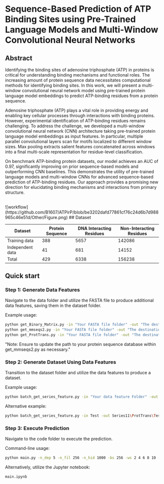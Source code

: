 # Sequence-Based Prediction of ATP Binding Sites using Pre-Trained Language Models and Multi-Window Convolutional Neural Networks


## Abstract <a name="abstract"></a>
Identifying the binding sites of adenosine triphosphate (ATP) in proteins is critical for understanding binding mechanisms and functional roles. The increasing amount of protein sequence data necessitates computational methods for identifying binding sites. In this work, we will present a multi-window convolutional neural network model using pre-trained protein language model embeddings to predict ATP-binding residues from a protein sequence.

Adenosine triphosphate (ATP) plays a vital role in providing energy and enabling key cellular processes through interactions with binding proteins. However, experimental identification of ATP-binding residues remains challenging. To address the challenge, we developed a multi-window convolutional neural network (CNN) architecture taking pre-trained protein language model embeddings as input features. In particular, multiple parallel convolutional layers scan for motifs localized to different window sizes. Max pooling extracts salient features concatenated across windows into a final multi-scale representation for residue-level classification.

On benchmark ATP-binding protein datasets, our model achieves an AUC of 0.97, significantly improving on prior sequence-based models and outperforming CNN baselines. This demonstrates the utility of pre-trained language models and multi-window CNNs for advanced sequence-based prediction of ATP-binding residues. Our approach provides a promising new direction for elucidating binding mechanisms and interactions from primary structure.

<br>
![workflow](https://github.com/B1607/ATPirP/blob/be3202dafd77861cf76c24d6b7d988965c46e51d/Other/Figure.png)
## Dataset <a name="Dataset"></a>

| Dataset            | Protein Sequence | DNA Interacting Residues | Non-Interacting Residues |
|--------------------|------------------|--------------------------|--------------------------|
| Training data      | 388              | 5657                     | 142086                   |
| Independent data   | 41               | 681                      | 14152                    |
| Total              | 429              | 6338                     | 156238                   |


## Quick start <a name="quickstart"></a>

### Step 1: Generate Data Features

Navigate to the data folder and utilize the FASTA file to produce additional data features, saving them in the dataset folder.

Example usage:
```bash
python get_Binary_Matrix.py -in "Your FASTA file folder" -out "The destination folder of your output"
python get_mmseqs2.py -in "Your FASTA file folder" -out "The destination folder of your output"
python get_ProtTrans.py -in "Your FASTA file folder" -out "The destination folder of your output"
```
"Note: Ensure to update the path to your protein sequence database within get_mmseqs2.py as necessary."
### Step 2: Generate Dataset Using Data Features

Transition to the dataset folder and utilize the data features to produce a dataset.

Example usage:
```bash
python batch_get_series_feature.py -in "Your data feature Folder" -out "The destination folder of your output" -script get_series_feature.py -num 10 -old_ext "The data format of your data feature" -new_ext ".set" -w "num_dependent"
```
Alternative example:
```bash
python batch_get_series_feature.py -in Test -out Series11\ProtTrans\Test -script get_series_feature.py -num 10 -old_ext ".porttrans" -new_ext ".set" -w 5
```

### Step 3: Execute Prediction

Navigate to the code folder to execute the prediction.

Command-line usage:
```bash
python main.py -n_dep 5 -n_fil 256 -n_hid 1000 -bs 256 -ws 2 4 6 8 10 -nf 20 -e 20 -df "ProtTrans" -val "independent"
```
Alternatively, utilize the Jupyter notebook:
```bash
main.ipynb
```


